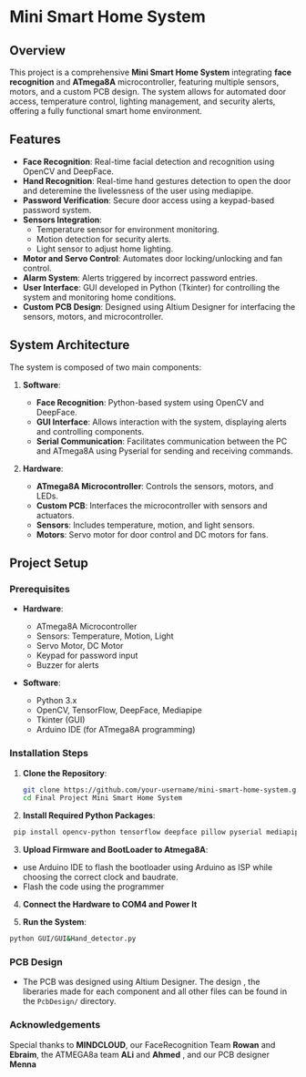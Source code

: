 # Mini Smart Home System

## Overview
This project is a comprehensive **Mini Smart Home System** integrating **face recognition** and **ATmega8A** microcontroller, featuring multiple sensors, motors, and a custom PCB design. The system allows for automated door access, temperature control, lighting management, and security alerts, offering a fully functional smart home environment.

## Features
- **Face Recognition**: Real-time facial detection and recognition using OpenCV and DeepFace.
- **Hand Recognition**: Real-time hand gestures detection to open the door and deteremine the livelessness of the user using mediapipe.
- **Password Verification**: Secure door access using a keypad-based password system.
- **Sensors Integration**:
  - Temperature sensor for environment monitoring.
  - Motion detection for security alerts.
  - Light sensor to adjust home lighting.
- **Motor and Servo Control**: Automates door locking/unlocking and fan control.
- **Alarm System**: Alerts triggered by incorrect password entries.
- **User Interface**: GUI developed in Python (Tkinter) for controlling the system and monitoring home conditions.
- **Custom PCB Design**: Designed using Altium Designer for interfacing the sensors, motors, and microcontroller.

## System Architecture
The system is composed of two main components:
1. **Software**:
   - **Face Recognition**: Python-based system using OpenCV and DeepFace.
   - **GUI Interface**: Allows interaction with the system, displaying alerts and controlling components.
   - **Serial Communication**: Facilitates communication between the PC and ATmega8A using Pyserial for sending and receiving commands.
   
2. **Hardware**:
   - **ATmega8A Microcontroller**: Controls the sensors, motors, and LEDs.
   - **Custom PCB**: Interfaces the microcontroller with sensors and actuators.
   - **Sensors**: Includes temperature, motion, and light sensors.
   - **Motors**: Servo motor for door control and DC motors for fans.

## Project Setup

### Prerequisites
- **Hardware**:
  - ATmega8A Microcontroller
  - Sensors: Temperature, Motion, Light
  - Servo Motor, DC Motor
  - Keypad for password input
  - Buzzer for alerts
  
- **Software**:
  - Python 3.x
  - OpenCV, TensorFlow, DeepFace, Mediapipe
  - Tkinter (GUI)
  - Arduino IDE (for ATmega8A programming)

### Installation Steps

1. **Clone the Repository**:
   ```bash
   git clone https://github.com/your-username/mini-smart-home-system.git
   cd Final Project Mini Smart Home System
   ```
2. **Install Required Python Packages**:
  ```bash
   pip install opencv-python tensorflow deepface pillow pyserial mediapipe numpy
  ```
3. **Upload Firmware and BootLoader to Atmega8A**:
  - use Arduino IDE to flash the bootloader using Arduino as ISP while choosing the correct clock and baudrate.
  - Flash the code using the programmer 
4. **Connect the Hardware to COM4 and Power It**

5. **Run the System**:
  ```bash
python GUI/GUI&Hand_detector.py
```
### PCB Design 
 - The PCB was designed using Altium Designer. The design , the liberaries made for each component 
 and all other files can be found in the `PcbDesign/` directory.

### Acknowledgements
Special thanks to **MINDCLOUD**, our FaceRecognition Team **Rowan** and **Ebraim**, the ATMEGA8a team **ALi** and **Ahmed** , and our PCB designer **Menna** 


